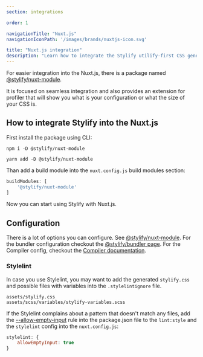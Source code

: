 ```yaml
---
section: integrations

order: 1

navigationTitle: "Nuxt.js"
navigationIconPath: '/images/brands/nuxtjs-icon.svg'

title: "Nuxt.js integration"
description: "Learn how to integrate the Stylify utilify-first CSS generator into the the Nuxt.js."
---
```


For easier integration into the Nuxt.js, there is a package named [@stylify/nuxt-module](/docs/nuxt-module).

It is focused on seamless integration and also provides an extension for profiler that will show you what is your configuration or what the size of your CSS is.

<stack-blitz-link link="https://stackblitz.com/edit/stylify-nuxtjs-template?devtoolsheight=33&file=pages/index.vue"></stack-blitz-link>

<note><template>
Integration example for the Nuxt.js can be found in <a href="https://github.com/stylify/integrations-examples/tree/master/nuxtjs" target="_blank" rel="noopener">integrations examples repository</a>.
</template></note>

## How to integrate Stylify into the Nuxt.js

First install the package using CLI:
```
npm i -D @stylify/nuxt-module

yarn add -D @stylify/nuxt-module
```

Than add a build module into the `nuxt.config.js` build modules section:
```js
buildModules: [
	'@stylify/nuxt-module'
]
```

Now you can start using Stylify with Nuxt.js.

## Configuration
There is a lot of options you can configure. See [@stylify/nuxt-module](/docs/nuxt-module/configuration).
For the bundler configuration checkout the [@stylify/bundler page](/docs/bundler/configuration).
For the Compiler config, checkout the [Compiler documentation](/docs/stylify/compiler).

### Stylelint
In case you use Stylelint, you may want to add the generated `stylify.css` and possible files with variables into the `.stylelintignore` file.

```
assets/stylify.css
assets/scss/variables/stylify-variables.scss
```

If the Stylelint complains about a pattern that doesn't match any files, add the [--allow-empty-input](https://stylelint.io/user-guide/usage/cli/#--allow-empty-input---aei) rule into the package.json file to the `lint:style` and the `stylelint` config into the `nuxt.config.js`:

```js
stylelint: {
	allowEmptyInput: true
}
```

<where-to-next />
